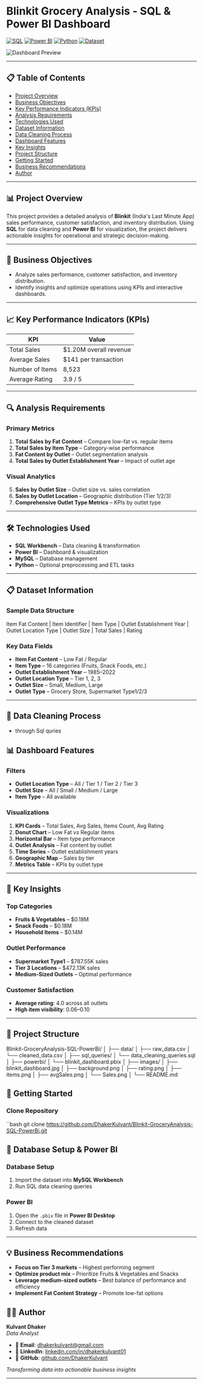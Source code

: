 # Blinkit Grocery Analysis - SQL & Power BI Dashboard

[![SQL](https://img.shields.io/badge/SQL-MySQL-blue)](https://www.mysql.com/) 
[![Power BI](https://img.shields.io/badge/Power%20BI-Visualization-orange)](https://powerbi.microsoft.com/) 
[![Python](https://img.shields.io/badge/Python-Data%20Processing-brightgreen)](https://www.python.org/) 
[![Dataset](https://img.shields.io/badge/Dataset-CSV-red)](data/raw_data.csv)

![Dashboard Preview](images/blinkit_dashboard.png)

---

## 📋 Table of Contents
- [Project Overview](#-project-overview)  
- [Business Objectives](#-business-objectives)  
- [Key Performance Indicators (KPIs)](#-key-performance-indicators-kpis)  
- [Analysis Requirements](#-analysis-requirements)  
- [Technologies Used](#-technologies-used)  
- [Dataset Information](#-dataset-information)  
- [Data Cleaning Process](#-data-cleaning-process)  
- [Dashboard Features](#-dashboard-features)  
- [Key Insights](#-key-insights)  
- [Project Structure](#-project-structure)  
- [Getting Started](#-getting-started)  
- [Business Recommendations](#-business-recommendations)  
- [Author](#-author)  

---

## 📊 Project Overview

This project provides a detailed analysis of **Blinkit** (India's Last Minute App) sales performance, customer satisfaction, and inventory distribution. Using **SQL** for data cleaning and **Power BI** for visualization, the project delivers actionable insights for operational and strategic decision-making.

---

## 🎯 Business Objectives

- Analyze sales performance, customer satisfaction, and inventory distribution.  
- Identify insights and optimize operations using KPIs and interactive dashboards.  

---

## 📈 Key Performance Indicators (KPIs)

| KPI | Value |
| --- | --- |
| Total Sales | $1.20M overall revenue |
| Average Sales | $141 per transaction |
| Number of Items | 8,523 |
| Average Rating | 3.9 / 5 |

---

## 🔍 Analysis Requirements

### Primary Metrics
1. **Total Sales by Fat Content** – Compare low-fat vs. regular items  
2. **Total Sales by Item Type** – Category-wise performance  
3. **Fat Content by Outlet** – Outlet segmentation analysis  
4. **Total Sales by Outlet Establishment Year** – Impact of outlet age  

### Visual Analytics
5. **Sales by Outlet Size** – Outlet size vs. sales correlation  
6. **Sales by Outlet Location** – Geographic distribution (Tier 1/2/3)  
7. **Comprehensive Outlet Type Metrics** – KPIs by outlet type  

---

## 🛠️ Technologies Used

- **SQL Workbench** – Data cleaning & transformation  
- **Power BI** – Dashboard & visualization  
- **MySQL** – Database management  
- **Python** – Optional preprocessing and ETL tasks  

---

## 📋 Dataset Information

### Sample Data Structure
Item Fat Content | Item Identifier | Item Type | Outlet Establishment Year | Outlet Location Type | Outlet Size | Total Sales | Rating

### Key Data Fields
- **Item Fat Content** – Low Fat / Regular  
- **Item Type** – 16 categories (Fruits, Snack Foods, etc.)  
- **Outlet Establishment Year** – 1985–2022  
- **Outlet Location Type** – Tier 1, 2, 3  
- **Outlet Size** – Small, Medium, Large  
- **Outlet Type** – Grocery Store, Supermarket Type1/2/3  

---

## 🔧 Data Cleaning Process
- through Sql quries

## 📊 Dashboard Features

### Filters
- **Outlet Location Type** – All / Tier 1 / Tier 2 / Tier 3  
- **Outlet Size** – All / Small / Medium / Large  
- **Item Type** – All available  

### Visualizations
1. **KPI Cards** – Total Sales, Avg Sales, Items Count, Avg Rating  
2. **Donut Chart** – Low Fat vs Regular items  
3. **Horizontal Bar** – Item type performance  
4. **Outlet Analysis** – Fat content by outlet  
5. **Time Series** – Outlet establishment years  
6. **Geographic Map** – Sales by tier  
7. **Metrics Table** – KPIs by outlet type  

---

## 🎨 Key Insights

### Top Categories
- **Fruits & Vegetables** – $0.18M  
- **Snack Foods** – $0.18M  
- **Household Items** – $0.14M  

### Outlet Performance
- **Supermarket Type1** – $787.55K sales  
- **Tier 3 Locations** – $472.13K sales  
- **Medium-Sized Outlets** – Optimal performance  

### Customer Satisfaction
- **Average rating**: 4.0 across all outlets  
- **High item visibility**: 0.06–0.10  

---

## 📁 Project Structure
Blinkit-GroceryAnalysis-SQL-PowerBi/
│
├── data/
│   ├── raw_data.csv
│   └── cleaned_data.csv
│
├── sql_queries/
│   └── data_cleaning_queries.sql
│
├── powerbi/
│   └── blinkit_dashboard.pbix
│
├── images/
│   ├── blinkit_dashboard.jpg
│   ├── background.png
│   ├── rating.png
│   ├── items.png
│   ├── avgSales.png
│   └── Sales.png
│
└── README.md

## 🚀 Getting Started
### Clone Repository
``bash
git clone https://github.com/DhakerKulvant/Blinkit-GroceryAnalysis-SQL-PowerBi.git
## 🚀 Database Setup & Power BI
### Database Setup
1. Import the dataset into **MySQL Workbench**  
2. Run SQL data cleaning queries  

### Power BI
1. Open the `.pbix` file in **Power BI Desktop**  
2. Connect to the cleaned dataset  
3. Refresh data  

---

## 💡 Business Recommendations

- **Focus on Tier 3 markets** – Highest performing segment  
- **Optimize product mix** – Prioritize Fruits & Vegetables and Snacks  
- **Leverage medium-sized outlets** – Best balance of performance and efficiency  
- **Implement Fat Content Strategy** – Promote low-fat options


## 👨‍💻 Author

**Kulvant Dhaker**  
*Data Analyst*

- 📧 **Email**: dhakerkulvant@gmail.com
- 💼 **LinkedIn**: [linkedin.com/in/dhakerkulvant01](https://www.linkedin.com/in/dhakerkulvant01)
- 🔗 **GitHub**: [github.com/DhakerKulvant](https://github.com/DhakerKulvant)

*Transforming data into actionable business insights*

---
